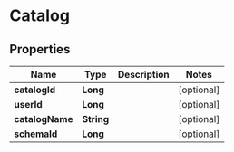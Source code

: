 

# Catalog


## Properties

Name | Type | Description | Notes
------------ | ------------- | ------------- | -------------
**catalogId** | **Long** |  |  [optional]
**userId** | **Long** |  |  [optional]
**catalogName** | **String** |  |  [optional]
**schemaId** | **Long** |  |  [optional]




